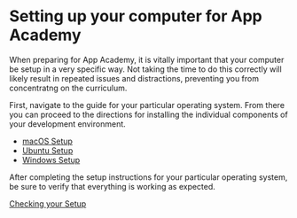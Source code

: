 # Setting up your computer for App Academy

When preparing for App Academy, it is vitally important  that your computer be
setup in a very specific way. Not taking the time to do this correctly will likely
result in repeated issues and distractions, preventing you from concentratng on
the curriculum.

First, navigate to the guide for your particular operating system. From there you
can proceed to the directions for installing the individual components of your
development environment.

- [macOS Setup](macos-setup.md)
- [Ubuntu Setup](ubuntu-setup.md)
- [Windows Setup](windows-setup.md)

After completing the setup instructions for your particular operating system, be
sure to verify that everything is working as expected.

[Checking your Setup](checking-your-setup.md)
